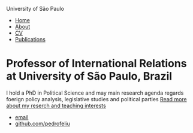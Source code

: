 University of São Paulo
<html>
	<head>
		<title>Pedro Feliu Ribeiro</title>
		<!-- link to main stylesheet -->
		<link rel="stylesheet" type="text/css" href="/css/main.css">
	</head>
	<body>
		<nav>
    		<ul>
        		<li><a href="/">Home</a></li>
	        	<li><a href="/about">About</a></li>
        		<li><a href="/cv">CV</a></li>
        		<li><a href="/Publications">Publications</a></li>
    		</ul>
		</nav>
		<div class="container">
    		<div class="blurb">
        		<h1>Professor of International Relations at University of São Paulo, Brazil</h1>
				<p>I hold a PhD in Political Science and may main research agenda regards foerign policy analysis, legislative studies and political parties <a href="/about">Read more about my reserch and teaching interests</a></p>
    		</div><!-- /.blurb -->
		</div><!-- /.container -->
		<footer>
    		<ul>
        		<li><a href="mailto:pedrofeliu@usp.br">email</a></li>
        		<li><a href="https://pedrofeliuribeiro.github.io/pedrofeliu/">github.com/pedrofeliu</a></li>
			</ul>
		</footer>
	</body>
</html>
